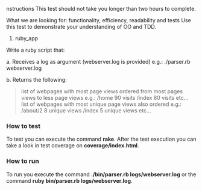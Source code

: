 nstructions
This test should not take you longer than two hours to complete. 

What we are looking for: functionality, efficiency, readability and tests
Use this test to demonstrate your understanding of OO and TDD.


1. ruby_app

Write a ruby script that:

a. Receives a log as argument (webserver.log is provided)
  e.g.: ./parser.rb webserver.log

b. Returns the following:

  > list of webpages with most page views ordered from most pages views to less page views
     e.g.:
         /home 90 visits
         /index 80 visits
         etc...
  > list of webpages with most unique page views also ordered
     e.g.:
         /about/2   8 unique views
         /index     5 unique views
         etc...
         
### How to test
To test you can execute the command **rake**. After the test execution you can take a look in test coverage on **coverage/index.html**.

### How to run
To run you execute the command **./bin/parser.rb logs/webserver.log** or the command **ruby bin/parser.rb logs/webserver.log**.

